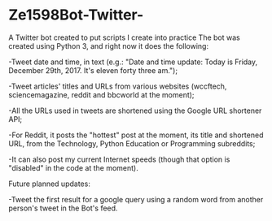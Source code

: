 # Ze1598Bot-Twitter-
A Twitter bot created to put scripts I create into practice
The bot was created using Python 3, and right now it does the following:

-Tweet date and time, in text (e.g.: "Date and time update: Today is Friday, December 29th, 2017. It's eleven forty three am.");

-Tweet articles' titles and URLs from various websites (wccftech, sciencemagazine, reddit and bbcworld at the moment);

-All the URLs used in tweets are shortened using the Google URL shortener API;

-For Reddit, it posts the "hottest" post at the moment, its title and shortened URL, from the Technology, Python Education or Programming subreddits;

-It can also post my current Internet speeds (though that option is "disabled" in the code at the moment).

Future planned updates:

-Tweet the first result for a google query using a random word from another person's tweet in the Bot's feed.
